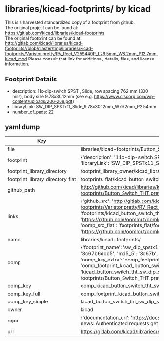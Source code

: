 # libraries/kicad-footprints/ by kicad  
This is a harvested standardized copy of a footprint from github.  
The original project can be found at:  
https://gitlab.com/kicad/libraries/kicad-footprints  
The original footprint can be found at:
http://gitlab.com/kicad/libraries/kicad-footprints//blob/master/tmp/libraries/kicad-footprints/Varistor.pretty/RV_Rect_V25S440P_L26.5mm_W8.2mm_P12.7mm.kicad_mod
Please consult that link for additional, details, files, and license information.  
## Footprint Details
* description: 11x-dip-switch SPST , Slide, row spacing 7.62 mm (300 mils), body size 9.78x30.12mm (see e.g. https://www.ctscorp.com/wp-content/uploads/206-208.pdf)  
* libraryLink: SW_DIP_SPSTx11_Slide_9.78x30.12mm_W7.62mm_P2.54mm  
* number_of_pads: 22  
## yaml dump  
| Key | Value |  
| --- | --- |  
| file | libraries/kicad-footprints/Button_Switch_THT.pretty/SW_DIP_SPSTx11_Slide_9.78x30.12mm_W7.62mm_P2.54mm.kicad_mod |  
| footprint | {'description': '11x-dip-switch SPST , Slide, row spacing 7.62 mm (300 mils), body size 9.78x30.12mm (see e.g. https://www.ctscorp.com/wp-content/uploads/206-208.pdf)', 'libraryLink': 'SW_DIP_SPSTx11_Slide_9.78x30.12mm_W7.62mm_P2.54mm', 'number_of_pads': 22} |  
| footprint_library_directory | footprint_library_owner/kicad_libraries/kicad-footprints/ |  
| footprint_library_directory_flat | footprints_flat/kicad_button_switch_tht_sw_dip_spstx11_slide_9_78x30_12mm_w7_62mm_p2_54mm/working |  
| github_path | http://github.com/kicad/libraries/kicad-footprints//blob/master/tmp/libraries/kicad-footprints/Button_Switch_THT.pretty/SW_DIP_SPSTx11_Slide_9.78x30.12mm_W7.62mm_P2.54mm.kicad_mod |  
| links | {'github_src': 'http://gitlab.com/kicad/libraries/kicad-footprints//blob/master/tmp/libraries/kicad-footprints/Varistor.pretty/RV_Rect_V25S440P_L26.5mm_W8.2mm_P12.7mm.kicad_mod', 'github_src_repo': 'https://gitlab.com/kicad/libraries/kicad-footprints', 'oomp_bot': 'footprints/kicad_button_switch_tht_sw_dip_spstx11_slide_9_78x30_12mm_w7_62mm_p2_54mm/working', 'oomp_bot_github': 'https://github.com/oomlout/oomlout_oomp_footprint_bot/tree/main/footprints/kicad_button_switch_tht_sw_dip_spstx11_slide_9_78x30_12mm_w7_62mm_p2_54mm/working', 'oomp_src_flat': 'footprints_flat/footprints_flat/kicad_button_switch_tht_sw_dip_spstx11_slide_9_78x30_12mm_w7_62mm_p2_54mm/working', 'oomp_src_flat_github': 'https://github.com/oomlout/oomlout_oomp_footprint_src/tree/main/footprints_flat/kicad_button_switch_tht_sw_dip_spstx11_slide_9_78x30_12mm_w7_62mm_p2_54mm/working'} |  
| name | libraries/kicad-footprints/ |  
| oomp | {'footprint_name': 'sw_dip_spstx11_slide_9_78x30_12mm_w7_62mm_p2_54mm', 'library_name': 'button_switch_tht', 'md5': '3c67b6dbb55d2474c4f1def481dd0676', 'md5_10': '3c67b6dbb5', 'md5_5': '3c67b', 'md5_6': '3c67b6', 'oomp_key': 'oomp_kicad_button_switch_tht_sw_dip_spstx11_slide_9_78x30_12mm_w7_62mm_p2_54mm', 'oomp_key_extra': 'oomp_footprint_kicad_button_switch_tht_sw_dip_spstx11_slide_9_78x30_12mm_w7_62mm_p2_54mm', 'oomp_key_full': 'oomp_footprint_kicad_button_switch_tht_sw_dip_spstx11_slide_9_78x30_12mm_w7_62mm_p2_54mm_3c67b6', 'oomp_key_simple': 'kicad_button_switch_tht_sw_dip_spstx11_slide_9_78x30_12mm_w7_62mm_p2_54mm', 'original_filename': 'libraries/kicad-footprints/Button_Switch_THT.pretty/SW_DIP_SPSTx11_Slide_9.78x30.12mm_W7.62mm_P2.54mm.kicad_mod', 'owner_name': 'kicad'} |  
| oomp_key | oomp_kicad_button_switch_tht_sw_dip_spstx11_slide_9_78x30_12mm_w7_62mm_p2_54mm |  
| oomp_key_full | oomp_footprint_kicad_button_switch_tht_sw_dip_spstx11_slide_9_78x30_12mm_w7_62mm_p2_54mm |  
| oomp_key_simple | kicad_button_switch_tht_sw_dip_spstx11_slide_9_78x30_12mm_w7_62mm_p2_54mm |  
| owner | kicad |  
| repo | {'documentation_url': 'https://docs.github.com/rest/overview/resources-in-the-rest-api#rate-limiting', 'message': "API rate limit exceeded for 84.66.173.59. (But here's the good news: Authenticated requests get a higher rate limit. Check out the documentation for more details.)"} |  
| url | https://gitlab.com/kicad/libraries/kicad-footprints |  

